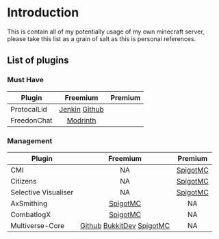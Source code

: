# Introduction
This is contain all of my potentially usage of my own minecraft server, please take this list as a grain of salt as this is personal references.

## List of plugins
### Must Have
|Plugin|Freemium|Premium|
|------|:------:|:-----:|
|ProtocalLid|[Jenkin][ProtocalLid_Free_Jenkin]  [Github][ProtocalLid_Free_SpigotMC]|
|FreedonChat|[Modrinth][FreedonChat_Free_Modrinth]|

[ProtocalLid_Free_Jenkin]: https://ci.dmulloy2.net/job/ProtocolLib/
[ProtocalLid_Free_SpigotMC]: https://www.spigotmc.org/resources/protocollib.1997/
[FreedonChat_Free_Modrinth]: https://modrinth.com/plugin/freedomchat

### Management
|Plugin|Freemium|Premium|
|------|:------:|:-----:|
|CMI|NA|[SpigotMC][CMI_Paid_SpigotMC]|
|Citizens|NA|[SpigotMC][Citizens_Paid_SpigotMC]|
|Selective Visualiser|NA|[SpigotMC][SVIS_Paid_SpigotMC]|
|AxSmithing|[SpigotMC][AxSmithing_Free_SpigotMC]|NA|
|CombatlogX|[SpigotMC][CombatlogX_Free_SpigotMC]|NA|
|Multiverse-Core|[Github][Multiverse-Core_Free_Github] [BukkitDev][Multiverse-Core_Free_BukkitDev]  [SpigotMC][Multiverse-Core_Free_SpigotMC]|NA|

[CMI_Paid_SpigotMC]: https://www.spigotmc.org/resources/cmi-298-commands-insane-kits-portals-essentials-economy-mysql-sqlite-much-more.3742/
[Citizens_Paid_SpigotMC]: https://www.spigotmc.org/resources/citizens.13811/
[SVIS_Paid_SpigotMC]: https://www.spigotmc.org/resources/selection-visualizer.22631/
[AxSmithing_Free_SpigotMC]: https://www.spigotmc.org/resources/axsmithing-viaversion-addon.112793/
[CombatlogX_Free_SpigotMC]: https://www.spigotmc.org/resources/combatlogx.31689/
[Multiverse-Core_Free_Github]: https://github.com/Multiverse/Multiverse-Core
[Multiverse-Core_Free_BukkitDev]: https://dev.bukkit.org/projects/multiverse-core
[Multiverse-Core_Free_SpigotMC]: https://www.spigotmc.org/resources/multiverse-core.390/